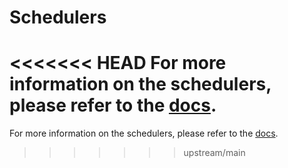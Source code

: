 # Schedulers

<<<<<<< HEAD
For more information on the schedulers, please refer to the [docs](https://huggingface.co/docs/diffusers/api/schedulers).
=======
For more information on the schedulers, please refer to the [docs](https://huggingface.co/docs/diffusers/api/schedulers/overview).
>>>>>>> upstream/main
